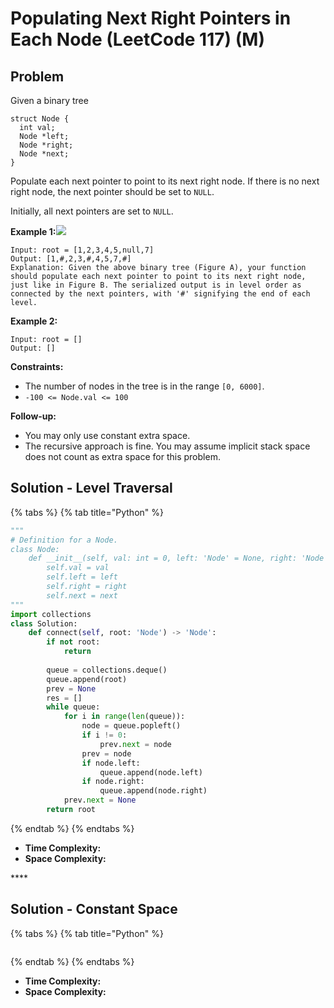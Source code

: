 # Populating Next Right Pointers in Each Node \(LeetCode 117\) \(M\)

## Problem

Given a binary tree

```text
struct Node {
  int val;
  Node *left;
  Node *right;
  Node *next;
}
```

Populate each next pointer to point to its next right node. If there is no next right node, the next pointer should be set to `NULL`.

Initially, all next pointers are set to `NULL`.

**Example 1:**![](https://assets.leetcode.com/uploads/2019/02/15/117_sample.png)

```text
Input: root = [1,2,3,4,5,null,7]
Output: [1,#,2,3,#,4,5,7,#]
Explanation: Given the above binary tree (Figure A), your function should populate each next pointer to point to its next right node, just like in Figure B. The serialized output is in level order as connected by the next pointers, with '#' signifying the end of each level.
```

**Example 2:**

```text
Input: root = []
Output: []
```

**Constraints:**

* The number of nodes in the tree is in the range `[0, 6000]`.
* `-100 <= Node.val <= 100`

**Follow-up:**

* You may only use constant extra space.
* The recursive approach is fine. You may assume implicit stack space does not count as extra space for this problem.

## Solution - Level Traversal

{% tabs %}
{% tab title="Python" %}
```python
"""
# Definition for a Node.
class Node:
    def __init__(self, val: int = 0, left: 'Node' = None, right: 'Node' = None, next: 'Node' = None):
        self.val = val
        self.left = left
        self.right = right
        self.next = next
"""
import collections
class Solution:
    def connect(self, root: 'Node') -> 'Node':
        if not root:
            return
        
        queue = collections.deque()
        queue.append(root)
        prev = None
        res = []
        while queue:
            for i in range(len(queue)):
                node = queue.popleft()
                if i != 0:     
                    prev.next = node
                prev = node
                if node.left:
                    queue.append(node.left)
                if node.right:
                    queue.append(node.right)
            prev.next = None
        return root
```
{% endtab %}
{% endtabs %}

* **Time Complexity:**
* **Space Complexity:** 

\*\*\*\*

## Solution - Constant Space

{% tabs %}
{% tab title="Python" %}
```python

```
{% endtab %}
{% endtabs %}

* **Time Complexity:**
* **Space Complexity:** 

